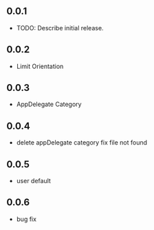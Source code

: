 ## 0.0.1

* TODO: Describe initial release.

## 0.0.2

* Limit Orientation

## 0.0.3

* AppDelegate Category

## 0.0.4

* delete appDelegate category fix file not found

## 0.0.5

* user default

## 0.0.6

* bug fix